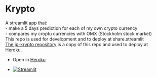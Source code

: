 # Krypto
A streamlit app that:  
    - make a 5 days prediction for each of my own crypto currency  
    - compares my croptu currencies with OMX (Stockholm stock market)  
This repo is used for development and to deploy at share.streamlit  
[The jp-krypto repository](https://github.com/carokanns/jp-krypto) is a copy of this repo and used to deploy at Heroku.  

- Open in [Heroku](http://jp-krypto.herokuapp.com/)  

- [![Streamlit](https://static.streamlit.io/badges/streamlit_badge_black_white.svg)](https://share.streamlit.io/carokanns/krypto/my_crypto_app.py)
